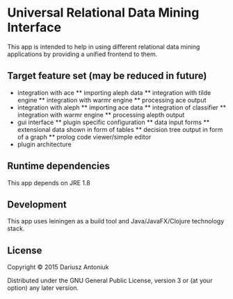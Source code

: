 # Universal Relational Data Mining Interface

This app is intended to help in using different relational data mining applications by providing a unified frontend to them.

## Target feature set (may be reduced in future)

* integration with ace
** importing aleph data
** integration with tilde engine
** integration with warmr engine
** processing ace output
* integration with aleph
** importing ace data
** integration of classifier
** integration with warmr engine
** processing alepth output
* gui interface
** plugin specific configuration
** data input forms
** extensional data shown in form of tables
** decision tree output in form of a graph
** prolog code viewer/simple editor
* plugin architecture

## Runtime dependencies

This app depends on JRE 1.8

## Development 

This app uses leiningen as a build tool and Java/JavaFX/Clojure technology stack.

## License

Copyright © 2015 Dariusz Antoniuk

Distributed under the GNU General Public License, version 3 or (at
your option) any later version.
